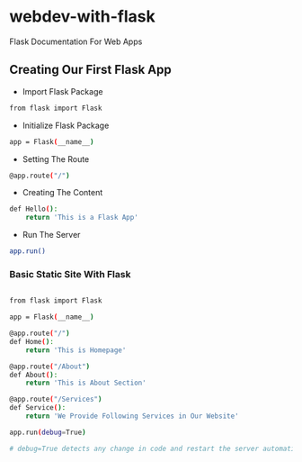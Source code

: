 # webdev-with-flask
Flask Documentation For Web Apps

## Creating Our First Flask App

- Import Flask Package
```bash
from flask import Flask
```
- Initialize Flask Package
```bash
app = Flask(__name__)
```
- Setting The Route
```bash
@app.route("/")
```
- Creating The Content
```bash
def Hello():
    return 'This is a Flask App'
```
- Run The Server
```bash
app.run()
```
### Basic Static Site With Flask
```bash

from flask import Flask

app = Flask(__name__)

@app.route("/")
def Home():
    return 'This is Homepage'

@app.route("/About")
def About():
    return 'This is About Section'

@app.route("/Services")
def Service():
    return 'We Provide Following Services in Our Website'

app.run(debug=True)

# debug=True detects any change in code and restart the server automatically just like nodemon in Node and Express JS
```
